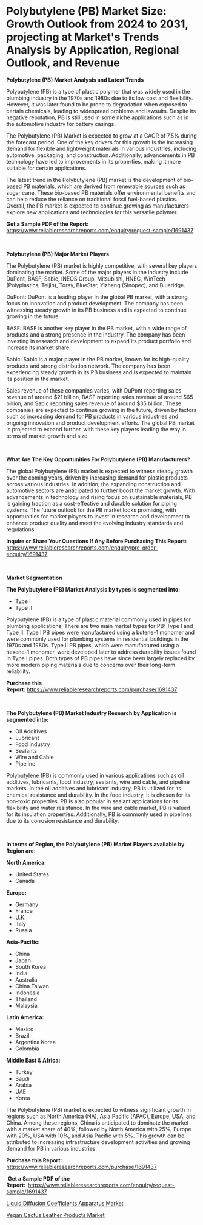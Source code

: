 <p><h1>Polybutylene (PB) Market Size: Growth Outlook from 2024 to 2031, projecting at Market's Trends Analysis by Application, Regional Outlook, and Revenue</h1></p><p><strong>Polybutylene (PB) Market Analysis and Latest Trends</strong></p>
<p><p>Polybutylene (PB) is a type of plastic polymer that was widely used in the plumbing industry in the 1970s and 1980s due to its low cost and flexibility. However, it was later found to be prone to degradation when exposed to certain chemicals, leading to widespread problems and lawsuits. Despite its negative reputation, PB is still used in some niche applications such as in the automotive industry for battery casings.</p><p>The Polybutylene (PB) Market is expected to grow at a CAGR of 7.5% during the forecast period. One of the key drivers for this growth is the increasing demand for flexible and lightweight materials in various industries, including automotive, packaging, and construction. Additionally, advancements in PB technology have led to improvements in its properties, making it more suitable for certain applications.</p><p>The latest trend in the Polybutylene (PB) market is the development of bio-based PB materials, which are derived from renewable sources such as sugar cane. These bio-based PB materials offer environmental benefits and can help reduce the reliance on traditional fossil fuel-based plastics. Overall, the PB market is expected to continue growing as manufacturers explore new applications and technologies for this versatile polymer.</p></p>
<p><strong>Get a Sample PDF of the Report:&nbsp;</strong> <a href="https://www.reliableresearchreports.com/enquiry/request-sample/1691437">https://www.reliableresearchreports.com/enquiry/request-sample/1691437</a></p>
<p>&nbsp;</p>
<p><strong>Polybutylene (PB) Major Market Players</strong></p>
<p><p>The Polybutylene (PB) market is highly competitive, with several key players dominating the market. Some of the major players in the industry include DuPont, BASF, Sabic, INEOS Group, Mitsubishi, HNEC, WinTech (Polyplastics, Teijin), Toray, BlueStar, Yizheng (Sinopec), and Blueridge.</p><p>DuPont: DuPont is a leading player in the global PB market, with a strong focus on innovation and product development. The company has been witnessing steady growth in its PB business and is expected to continue growing in the future.</p><p>BASF: BASF is another key player in the PB market, with a wide range of products and a strong presence in the industry. The company has been investing in research and development to expand its product portfolio and increase its market share.</p><p>Sabic: Sabic is a major player in the PB market, known for its high-quality products and strong distribution network. The company has been experiencing steady growth in its PB business and is expected to maintain its position in the market.</p><p>Sales revenue of these companies varies, with DuPont reporting sales revenue of around $21 billion, BASF reporting sales revenue of around $65 billion, and Sabic reporting sales revenue of around $35 billion. These companies are expected to continue growing in the future, driven by factors such as increasing demand for PB products in various industries and ongoing innovation and product development efforts. The global PB market is projected to expand further, with these key players leading the way in terms of market growth and size.</p></p>
<p>&nbsp;</p>
<p><strong>What Are The Key Opportunities For Polybutylene (PB) Manufacturers?</strong></p>
<p><p>The global Polybutylene (PB) market is expected to witness steady growth over the coming years, driven by increasing demand for plastic products across various industries. In addition, the expanding construction and automotive sectors are anticipated to further boost the market growth. With advancements in technology and rising focus on sustainable materials, PB is gaining traction as a cost-effective and durable solution for piping systems. The future outlook for the PB market looks promising, with opportunities for market players to invest in research and development to enhance product quality and meet the evolving industry standards and regulations.</p></p>
<p><strong>Inquire or Share Your Questions If Any Before Purchasing This Report:</strong> <a href="https://www.reliableresearchreports.com/enquiry/pre-order-enquiry/1691437">https://www.reliableresearchreports.com/enquiry/pre-order-enquiry/1691437</a></p>
<p>&nbsp;</p>
<p><strong>Market Segmentation</strong></p>
<p><strong>The Polybutylene (PB) Market Analysis by types is segmented into:</strong></p>
<p><ul><li>Type I</li><li>Type II</li></ul></p>
<p><p>Polybutylene (PB) is a type of plastic material commonly used in pipes for plumbing applications. There are two main market types for PB: Type I and Type II. Type I PB pipes were manufactured using a butene-1 monomer and were commonly used for plumbing systems in residential buildings in the 1970s and 1980s. Type II PB pipes, which were manufactured using a hexene-1 monomer, were developed later to address durability issues found in Type I pipes. Both types of PB pipes have since been largely replaced by more modern piping materials due to concerns over their long-term reliability.</p></p>
<p><strong>Purchase this Report:&nbsp;</strong><a href="https://www.reliableresearchreports.com/purchase/1691437">https://www.reliableresearchreports.com/purchase/1691437</a></p>
<p>&nbsp;</p>
<p><strong>The Polybutylene (PB) Market Industry Research by Application is segmented into:</strong></p>
<p><ul><li>Oil Additives</li><li>Lubricant</li><li>Food Industry</li><li>Sealants</li><li>Wire and Cable</li><li>Pipeline</li></ul></p>
<p><p>Polybutylene (PB) is commonly used in various applications such as oil additives, lubricants, food industry, sealants, wire and cable, and pipeline markets. In the oil additives and lubricant industry, PB is utilized for its chemical resistance and durability. In the food industry, it is chosen for its non-toxic properties. PB is also popular in sealant applications for its flexibility and water resistance. In the wire and cable market, PB is valued for its insulation properties. Additionally, PB is commonly used in pipelines due to its corrosion resistance and durability.</p></p>
<p>&nbsp;</p>
<p><strong>In terms of Region, the Polybutylene (PB) Market Players available by Region are:</strong></p>
<p>
    <p> <strong> North America: </strong>
        <ul>
            <li>United States</li>
            <li>Canada</li>
        </ul>
        </p> 
    <p> <strong> Europe: </strong>
        <ul>
            <li>Germany</li>
            <li>France</li>
            <li>U.K.</li>
            <li>Italy</li>
            <li>Russia</li>
        </ul>
        </p> 
    <p> <strong> Asia-Pacific: </strong>
        <ul>
            <li>China</li>
            <li>Japan</li>
            <li>South Korea</li>
            <li>India</li>
            <li>Australia</li>
            <li>China Taiwan</li>
            <li>Indonesia</li>
            <li>Thailand</li>
            <li>Malaysia</li>
        </ul>
        </p> 
    <p> <strong> Latin America: </strong>
        <ul>
            <li>Mexico</li>
            <li>Brazil</li>
            <li>Argentina Korea</li>
            <li>Colombia</li>
        </ul>
        </p> 
    <p> <strong> Middle East & Africa: </strong>
        <ul>
            <li>Turkey</li>
            <li>Saudi</li>
            <li>Arabia</li>
            <li>UAE</li>
            <li>Korea</li>
        </ul>
    </p>
    </p>
<p><p>The Polybutylene (PB) market is expected to witness significant growth in regions such as North America (NA), Asia Pacific (APAC), Europe, USA, and China. Among these regions, China is anticipated to dominate the market with a market share of 40%, followed by North America with 25%, Europe with 20%, USA with 10%, and Asia Pacific with 5%. This growth can be attributed to increasing infrastructure development activities and growing demand for PB in various industries.</p></p>
<p><strong>Purchase this Report: </strong><a href="https://www.reliableresearchreports.com/purchase/1691437">https://www.reliableresearchreports.com/purchase/1691437</a></p>
<p>&nbsp;<strong>Get a Sample PDF of the Report:&nbsp;&nbsp;</strong><a href="https://www.reliableresearchreports.com/enquiry/request-sample/1691437">https://www.reliableresearchreports.com/enquiry/request-sample/1691437</a></p>
<p><strong></strong></p>
<p><p><a href="https://issuu.com/reportprime-2/docs/liquid-diffusion-coefficients-apparatus-market-siz">Liquid Diffusion Coefficients Apparatus Market</a></p><p><a href="https://issuu.com/reportprime-2/docs/vegan-cactus-leather-products-market-size-2030.ppt">Vegan Cactus Leather Products Market</a></p></p>